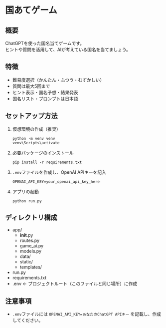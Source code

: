 # 国あてゲーム

## 概要
ChatGPTを使った国名当てゲームです。  
ヒントや質問を活用して、AIが考えている国名を当てましょう。

## 特徴
- 難易度選択（かんたん・ふつう・むずかしい）
- 質問は最大5回まで
- ヒント表示・国名予想・結果発表
- 国名リスト・プロンプトは日本語

## セットアップ方法

1. 仮想環境の作成（推奨）
   ```
   python -m venv venv
   venv\Scripts\activate
   ```

2. 必要パッケージのインストール
   ```
   pip install -r requirements.txt
   ```

3. `.env`ファイルを作成し、OpenAI APIキーを記入
   ```
   OPENAI_API_KEY=your_openai_api_key_here
   ```

4. アプリの起動
   ```
   python run.py
   ```

## ディレクトリ構成
- app/
  - __init__.py
  - routes.py
  - game_ai.py
  - models.py
  - data/
  - static/
  - templates/
- run.py
- requirements.txt
- .env  ← プロジェクトルート（このファイルと同じ場所）に作成

## 注意事項
- `.env`ファイルには `OPENAI_API_KEY=あなたのChatGPT APIキー` を記載し、作成してください。